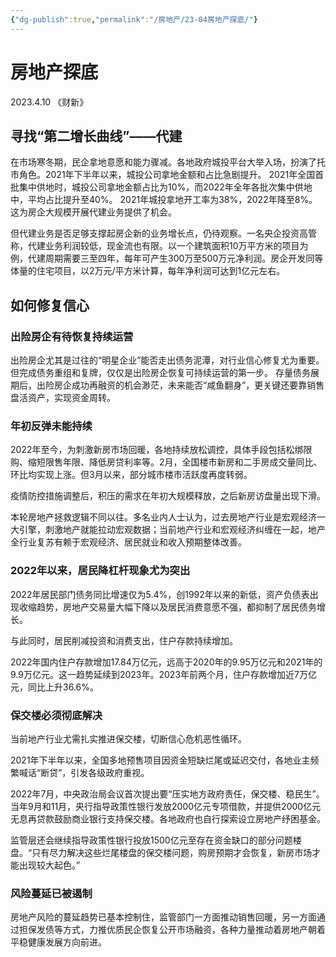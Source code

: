 ```yaml
---
{"dg-publish":true,"permalink":"/房地产/23-04房地产探底/"}
---
```


# 房地产探底
2023.4.10 《财新》

## 寻找“第二增长曲线”——代建

在市场寒冬期，民企拿地意愿和能力骤减。各地政府城投平台大举入场，扮演了托市角色。2021年下半年以来，城投公司拿地金额和占比急剧提升。
2021年全国首批集中供地时，城投公司拿地金额占比为10%，而2022年全年各批次集中供地中，平均占比提升至40%。
2021年城投拿地开工率为38%，2022年降至8%。这为房企大规模开展代建业务提供了机会。

但代建业务是否足够支撑起房企新的业务增长点，仍待观察。一名央企投资高管称，代建业务利润较低，现金流也有限。以一个建筑面积10万平方米的项目为例，代建周期需要三至四年，每年可产生300万至500万元净利润。房企开发同等体量的住宅项目，以2万元/平方米计算，每年净利润可达到1亿元左右。

## 如何修复信心

### 出险房企有待恢复持续运营

出险房企尤其是过往的“明星企业”能否走出债务泥潭，对行业信心修复尤为重要。但完成债务重组和复牌，仅仅是出险房企恢复可持续运营的第一步。
存量债务展期后，出险房企成功再融资的机会渺茫，未来能否“咸鱼翻身”，更关键还要靠销售盘活资产，实现资金周转。

### 年初反弹未能持续

2022年至今，为刺激新房市场回暖，各地持续放松调控，具体手段包括松绑限购、缩短限售年限、降低房贷利率等。2月，全国楼市新房和二手房成交量同比、环比均实现上涨。但3月以来，部分城市楼市活跃度再度转弱。

疫情防控措施调整后，积压的需求在年初大规模释放，之后新房访盘量出现下滑。

本轮房地产拯救逻辑不同以往。多名业内人士认为，过去房地产行业是宏观经济一大引擎，刺激地产就能拉动宏观数据；当前地产行业和宏观经济纠缠在一起，地产全行业复苏有赖于宏观经济、居民就业和收入预期整体改善。

### 2022年以来，居民降杠杆现象尤为突出

2022年居民部门债务同比增速仅为5.4%，创1992年以来的新低，资产负债表出现收缩趋势，房地产交易量大幅下降以及居民消费意愿不强，都抑制了居民债务增长。

与此同时，居民削减投资和消费支出，住户存款持续增加。

2022年国内住户存款增加17.84万亿元，远高于2020年的9.95万亿元和2021年的9.9万亿元。这一趋势延续到2023年。2023年前两个月，住户存款增加近7万亿元，同比上升36.6%。

### 保交楼必须彻底解决

当前地产行业尤需扎实推进保交楼，切断信心危机恶性循环。

2021年下半年以来，全国多地预售项目因资金短缺烂尾或延迟交付，各地业主频繁喊话“断贷”，引发各级政府重视。

2022年7月，中央政治局会议首次提出要“压实地方政府责任，保交楼、稳民生”。当年9月和11月，央行指导政策性银行发放2000亿元专项借款，并提供2000亿元无息再贷款鼓励商业银行支持保交楼。各地政府也自行探索设立房地产纾困基金。

监管层还会继续指导政策性银行投放1500亿元至存在资金缺口的部分问题楼盘。“只有尽力解决这些烂尾楼盘的保交楼问题，购房预期才会恢复，新房市场才能出现较大起色。”

### 风险蔓延已被遏制

房地产风险的蔓延趋势已基本控制住，监管部门一方面推动销售回暖，另一方面通过担保发债等方式，力推优质民企恢复公开市场融资，各种力量推动着房地产朝着平稳健康发展方向前进。

